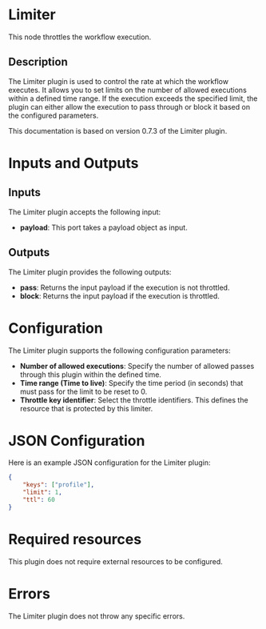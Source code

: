 # Limiter

This node throttles the workflow execution.

## Description

The Limiter plugin is used to control the rate at which the workflow executes. It allows you to set limits on the number of allowed executions within a defined time range. If the execution exceeds the specified limit, the plugin can either allow the execution to pass through or block it based on the configured parameters.

This documentation is based on version 0.7.3 of the Limiter plugin.

# Inputs and Outputs

## Inputs

The Limiter plugin accepts the following input:

- **payload**: This port takes a payload object as input.

## Outputs

The Limiter plugin provides the following outputs:

- **pass**: Returns the input payload if the execution is not throttled.
- **block**: Returns the input payload if the execution is throttled.

# Configuration

The Limiter plugin supports the following configuration parameters:

- **Number of allowed executions**: Specify the number of allowed passes through this plugin within the defined time.
- **Time range (Time to live)**: Specify the time period (in seconds) that must pass for the limit to be reset to 0.
- **Throttle key identifier**: Select the throttle identifiers. This defines the resource that is protected by this limiter.

# JSON Configuration

Here is an example JSON configuration for the Limiter plugin:

```json
{
    "keys": ["profile"],
    "limit": 1,
    "ttl": 60
}
```

# Required resources

This plugin does not require external resources to be configured.

# Errors

The Limiter plugin does not throw any specific errors.
